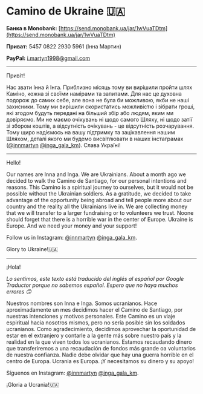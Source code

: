 # Camino de Ukraine 🇺🇦

**Банка в Monobank:** [https://send.monobank.ua/jar/1wVuaTDtm](https://send.monobank.ua/jar/1wVuaTDtm)

**Приват:**  5457 0822 2930 5961 (Iнна Мартин)

**PayPal:** i.martyn1998@gmail.com


___

Привіт!

Нас звати Інна й Інга. Приблизно місяць тому ви вирішили пройти шлях Каміно, кожна зі своїми намірами та запитами. Для нас це духовна подорож до самих себе, але вона не була би можливою, якби не наші захисники. Тому ми вирішили скористатись можливістю і зібрати гроші, які згодом будуть передані на більший збір або людям, яким ми довіряємо. Ми не маємо очікувань ні щодо самого Шляху, ні щодо затії зі збором коштів, а відсутність очікувань - це відсутність розчарування. Тому щиро надіємось на вашу підтримку та зацікавлення нашим Шляхом, деталі якого ми будемо висвітлювати в наших інстаграмах ([@innmartyn](https://www.instagram.com/innmartyn/)
[@inga_gala_km](https://www.instagram.com/inga_gala_km/)). Слава Україні!

____

Hello!

Our names are Inna and Inga. We are Ukrainians. About a month ago we decided to walk the Camino de Santiago, for our personal intentions and reasons. This Camino is a spiritual journey to ourselves, but it would not be possible without the Ukrainian soldiers. As a gratitude, we decided to take advantage of the opportunity being abroad and tell people more about our country and the reality all the Ukrainians live in. We are collecting money that we will transfer to a larger fundraising or to volunteers we trust. Noone should forget that there is a horrible war in the center of Europe. Ukraine is Europe. And we need your money and your support! 

Follow us in Instagram:
[@innmartyn](https://www.instagram.com/innmartyn/)
[@inga_gala_km](https://www.instagram.com/inga_gala_km/). 

Glory to Ukraine!🇺🇦

____

¡Hola!

*Lo sentimos, este texto está traducido del inglés al español por Google Traductor porque no sabemos español. Espero que no haya muchos errores 🙃*

Nuestros nombres son Inna e Inga. Somos ucranianos. Hace aproximadamente un mes decidimos hacer el Camino de Santiago, por nuestras intenciones y motivos personales. Este Camino es un viaje espiritual hacia nosotros mismos, pero no sería posible sin los soldados ucranianos. Como agradecimiento, decidimos aprovechar la oportunidad de estar en el extranjero y contarle a la gente más sobre nuestro país y la realidad en la que viven todos los ucranianos. Estamos recaudando dinero que transferiremos a una recaudación de fondos más grande oa voluntarios de nuestra confianza. Nadie debe olvidar que hay una guerra horrible en el centro de Europa. Ucrania es Europa. ¡Y necesitamos su dinero y su apoyo!

Síguenos en Instagram:
[@innmartyn](https://www.instagram.com/innmartyn/)
[@inga_gala_km](https://www.instagram.com/inga_gala_km/). 

¡Gloria a Ucrania!🇺🇦
